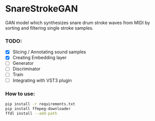 # SnareStrokeGAN
GAN model which synthesizes snare drum stroke waves from MIDI by sorting and filtering single stroke samples.

### TODO:
- [X] Slicing / Annotating sound samples
- [X] Creating Embedding layer
- [ ] Generator
- [ ] Discriminator
- [ ] Train
- [ ] Integrating with VST3 plugin

### How to use:
```sh
pip install -r requirements.txt
pip install ffmpeg-downloader
ffdl install --add-path
```
